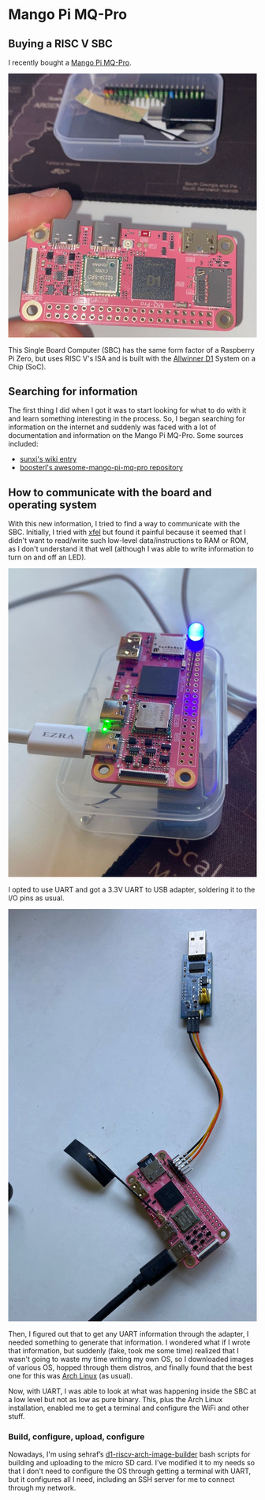 # Mango Pi MQ-Pro
## Buying a RISC V SBC
I recently bought a [Mango Pi MQ-Pro](https://github.com/mangopi-sbc/MQ-Pro).

<div align=center>
  <img src="assets/mangopi.png" width="600" maxheight="600"/> 
</div>


This Single Board Computer (SBC) has the same form factor of a Raspberry Pi Zero, but uses RISC V's ISA and is built with the [Allwinner D1](https://linux-sunxi.org/D1) System on a Chip (SoC). 

## Searching for information
The first thing I did when I got it was to start looking for what to do with it and learn something interesting in the process. So, I began searching for information on the internet and suddenly was faced with a lot of documentation and information on the Mango Pi MQ-Pro. Some sources included:
- [sunxi's wiki entry](https://linux-sunxi.org/MangoPi_MQ-Pro)
- [boosterl's awesome-mango-pi-mq-pro repository](https://github.com/boosterl/awesome-mango-pi-mq-pro)

## How to communicate with the board and operating system
With this new information, I tried to find a way to communicate with the SBC. Initially, I tried with [xfel](https://github.com/xboot/xfel)  but found it painful because it seemed that I didn't want to read/write such low-level data/instructions to RAM or ROM, as I don't understand it that well (although I was able to write information to turn on and off an LED).
<div align=center>
  <img src="assets/mangopi-led.png" width="600" maxheight="600"/> 
</div>

I opted to use UART and got a 3.3V UART to USB adapter, soldering it to the I/O pins as usual.
<div align=center>
  <img src="assets/mangopi-uart.png" width="600" maxheight="600"/> 
</div>

Then, I figured out that to get any UART information through the adapter, I needed something to generate that information. I wondered what if I wrote that information, but suddenly (fake, took me some time) realized that I wasn't going to waste my time writing my own OS, so I downloaded images of various OS, hopped through them distros, and finally found that the best one for this was [Arch Linux](https://archriscv.felixc.at/) (as usual).

Now, with UART, I was able to look at what was happening inside the SBC at a low level but not as low as pure binary. This, plus the Arch Linux installation, enabled me to get a terminal and configure the WiFi and other stuff.

### Build, configure, upload, configure
Nowadays, I'm using sehraf’s [d1-riscv-arch-image-builder](https://github.com/sehraf/d1-riscv-arch-image-builder) bash scripts for building and uploading to the micro SD card. I’ve modified it to my needs so that I don't need to configure the OS through getting a terminal with UART, but it configures all I need, including an SSH server for me to connect through my network.
